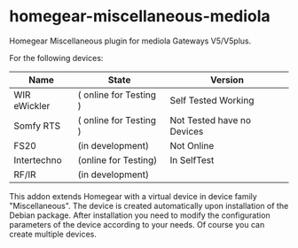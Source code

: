 # homegear-miscellaneous-mediola
Homegear Miscellaneous plugin for mediola Gateways V5/V5plus.

For the following devices:


Name | State | Version
------------ | ------------- | ------------- 
WIR eWickler | ( online for Testing ) | Self Tested Working
Somfy RTS | ( online for Testing ) | Not Tested have no Devices
FS20 | (in development) |	Not Online
Intertechno | (online for Testing) | In SelfTest 
RF/IR | (in development)


This addon extends Homegear with a virtual device in device family "Miscellaneous". The device is created automatically upon installation of the Debian package. After installation you need to modify the configuration parameters of the device according to your needs. Of course you can create multiple devices.
 